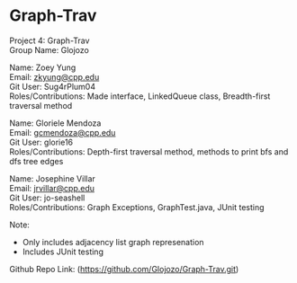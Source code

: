 # Graph-Trav
Project 4: Graph-Trav  
Group Name: Glojozo  

Name: Zoey Yung  
Email: zkyung@cpp.edu  
Git User: Sug4rPlum04  
Roles/Contributions: Made interface, LinkedQueue class, Breadth-first traversal method

Name: Gloriele Mendoza  
Email: gcmendoza@cpp.edu  
Git User: glorie16  
Roles/Contributions: Depth-first traversal method, methods to print bfs and dfs tree edges  

Name: Josephine Villar  
Email: jrvillar@cpp.edu  
Git User: jo-seashell  
Roles/Contributions: Graph Exceptions, GraphTest.java, JUnit testing

Note:
- Only includes adjacency list graph represenation
- Includes JUnit testing

Github Repo Link: (https://github.com/Glojozo/Graph-Trav.git)

